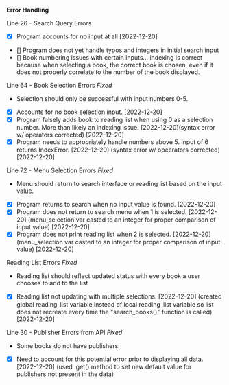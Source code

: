 **Error Handling**

Line 26 - Search Query Errors 
- [X] Program accounts for no input at all [2022-12-20]
- [] Program does not yet handle typos and integers in initial search input
- [] Book numbering issues with certain inputs... indexing is correct because when selecting a book, the correct book is chosen, even if it does not properly correlate to the number of the book displayed.

Line 64 - Book Selection Errors *Fixed*
- Selection should only be successful with input numbers 0-5.
- [X] Accounts for no book selection input. [2022-12-20]
- [X] Program falsely adds book to reading list when using 0 as a selection number. More than likely an indexing issue. [2022-12-20](syntax error w/ operators corrected) [2022-12-20]
- [X] Program needs to appropriately handle numbers above 5. Input of 6 returns IndexError. [2022-12-20] (syntax error w/ opeerators corrected) [2022-12-20]

Line 72 - Menu Selection Errors *Fixed*
- Menu should return to search interface or reading list based on the input value.
- [X] Program returns to search when no input value is found. [2022-12-20]
- [X] Program does not return to search menu when 1 is selected. [2022-12-20] (menu_selection var casted to an integer for proper comparison of input value) [2022-12-20]
- [X] Program does not print reading list when 2 is selected. [2022-12-20] (menu_selection var casted to an integer for proper comparison of input value) [2022-12-20]

Reading List Errors *Fixed*
- Reading list should reflect updated status with every book a user chooses to add to the list 
- [X] Reading list not updating with multiple selections. [2022-12-20] (created global reading_list variable instead of local reading_list variable so list does not recreate every time the "search_books()" function is called) [2022-12-20]

Line 30 - Publisher Errors from API *Fixed*
- Some books do not have publishers. 
- [X] Need to account for this potential error prior to displaying all data. [2022-12-20] (used .get() method to set new default value for publishers not present in the data)
  